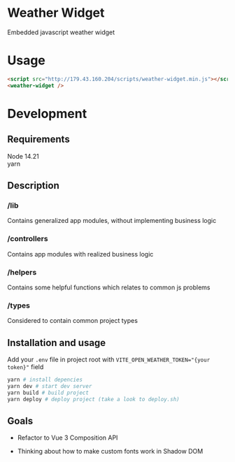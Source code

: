 # Weather Widget

Embedded javascript weather widget

# Usage
```HTML
<script src="http://179.43.160.204/scripts/weather-widget.min.js"></script>
<weather-widget />
```

# Development

## Requirements

Node 14.21<br/>
yarn

## Description

### /lib

Contains generalized app modules, without implementing business logic

### /controllers

Contains app modules with realized business logic

### /helpers

Contains some helpful functions which relates to common js problems

### /types

Considered to contain common project types

## Installation and usage
Add your `.env` file in project root with `VITE_OPEN_WEATHER_TOKEN="{your token}"` field

```bash
yarn # install depencies
yarn dev # start dev server
yarn build # build project
yarn deploy # deploy project (take a look to deploy.sh)
```

## Goals
- Refactor to Vue 3 Composition API

- Thinking about how to make custom fonts work in Shadow DOM
